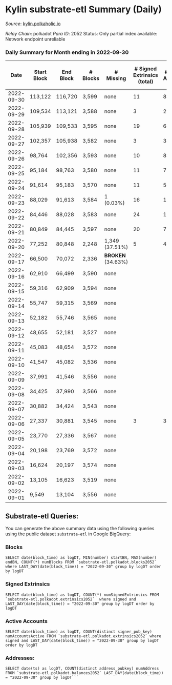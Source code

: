 # Kylin substrate-etl Summary (Daily)

_Source_: [kylin.polkaholic.io](https://kylin.polkaholic.io)

*Relay Chain*: polkadot
*Para ID*: 2052
Status: Only partial index available: Network endpoint unreliable


### Daily Summary for Month ending in 2022-09-30


| Date | Start Block | End Block | # Blocks | # Missing | # Signed Extrinsics (total) | # Active Accounts | # Addresses with Balances | # Events | # Transfers | # XCM Transfers In | # XCM Transfers Out |
| ---- | ----------- | --------- | -------- | --------- | --------------------------- | ----------------- | ------------------------- | -------- | ----------- | ------------------ | ------------------- |
| 2022-09-30 | 113,122 | 116,720 | 3,599 | none  | 11 | 8 |  | 7,231 | 1  |   |   |
| 2022-09-29 | 109,534 | 113,121 | 3,588 | none  | 3 | 2 |  | 7,189 | 2  |   |   |
| 2022-09-28 | 105,939 | 109,533 | 3,595 | none  | 19 | 6 |  | 7,239 | 1  |   |   |
| 2022-09-27 | 102,357 | 105,938 | 3,582 | none  | 3 | 3 |  | 7,175 |   |   |   |
| 2022-09-26 | 98,764 | 102,356 | 3,593 | none  | 10 | 8 |  | 7,213 |   |   |   |
| 2022-09-25 | 95,184 | 98,763 | 3,580 | none  | 11 | 7 |  | 7,194 | 2  |   |   |
| 2022-09-24 | 91,614 | 95,183 | 3,570 | none  | 11 | 5 |  | 7,168 |   |   |   |
| 2022-09-23 | 88,029 | 91,613 | 3,584 | 1 (0.03%) | 16 | 11 |  | 7,208 |   |   |   |
| 2022-09-22 | 84,446 | 88,028 | 3,583 | none  | 24 | 13 |  | 7,230 | 1  |   |   |
| 2022-09-21 | 80,849 | 84,445 | 3,597 | none  | 20 | 7 |  | 7,245 |   |   |   |
| 2022-09-20 | 77,252 | 80,848 | 2,248 | 1,349 (37.51%) | 5 | 4 |  | 4,507 |   |   |   |
| 2022-09-17 | 66,500 | 70,072 | 2,336 |  **BROKEN** (34.63%) |  |  |  | 4,674 |   |   |   |
| 2022-09-16 | 62,910 | 66,499 | 3,590 | none  |  |  |  | 7,182 |   |   |   |
| 2022-09-15 | 59,316 | 62,909 | 3,594 | none  |  |  |  | 7,190 |   |   |   |
| 2022-09-14 | 55,747 | 59,315 | 3,569 | none  |  |  |  | 7,140 |   |   |   |
| 2022-09-13 | 52,182 | 55,746 | 3,565 | none  |  |  |  | 7,132 |   |   |   |
| 2022-09-12 | 48,655 | 52,181 | 3,527 | none  |  |  |  | 7,055 |   |   |   |
| 2022-09-11 | 45,083 | 48,654 | 3,572 | none  |  |  |  | 7,146 |   |   |   |
| 2022-09-10 | 41,547 | 45,082 | 3,536 | none  |  |  |  | 7,074 |   |   |   |
| 2022-09-09 | 37,991 | 41,546 | 3,556 | none  |  |  |  | 7,114 |   |   |   |
| 2022-09-08 | 34,425 | 37,990 | 3,566 | none  |  |  |  | 7,134 |   |   |   |
| 2022-09-07 | 30,882 | 34,424 | 3,543 | none  |  |  |  | 7,088 |   |   |   |
| 2022-09-06 | 27,337 | 30,881 | 3,545 | none  | 3 | 3 |  | 7,107 | 2  |   |   |
| 2022-09-05 | 23,770 | 27,336 | 3,567 | none  |  |  |  | 7,136 |   |   |   |
| 2022-09-04 | 20,198 | 23,769 | 3,572 | none  |  |  |  | 7,146 |   |   |   |
| 2022-09-03 | 16,624 | 20,197 | 3,574 | none  |  |  |  | 7,150 |   |   |   |
| 2022-09-02 | 13,105 | 16,623 | 3,519 | none  |  |  |  | 7,040 |   |   |   |
| 2022-09-01 | 9,549 | 13,104 | 3,556 | none  |  |  |  | 7,114 |   |   |   |

## Substrate-etl Queries:
You can generate the above summary data using the following queries using the public dataset `substrate-etl` in Google BigQuery:


### Blocks
```
SELECT date(block_time) as logDT, MIN(number) startBN, MAX(number) endBN, COUNT(*) numBlocks FROM `substrate-etl.polkadot.blocks2052`  where LAST_DAY(date(block_time)) = "2022-09-30" group by logDT order by logDT
```


### Signed Extrinsics
```
SELECT date(block_time) as logDT, COUNT(*) numSignedExtrinsics FROM `substrate-etl.polkadot.extrinsics2052`  where signed and LAST_DAY(date(block_time)) = "2022-09-30" group by logDT order by logDT
```


### Active Accounts
```
SELECT date(block_time) as logDT, COUNT(distinct signer_pub_key) numAccountsActive FROM `substrate-etl.polkadot.extrinsics2052` where signed and LAST_DAY(date(block_time)) = "2022-09-30" group by logDT order by logDT
```


### Addresses:
```
SELECT date(ts) as logDT, COUNT(distinct address_pubkey) numAddress FROM `substrate-etl.polkadot.balances2052` LAST_DAY(date(block_time)) = "2022-09-30" group by logDT```

